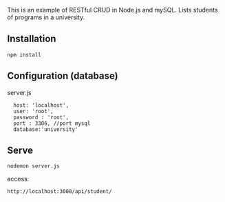 This is an example of RESTful CRUD in Node.js and mySQL. Lists students of programs in a university.

## Installation

    npm install

## Configuration (database)
server.js

      host: 'localhost',
      user: 'root',
      password : 'root',
      port : 3306, //port mysql
      database:'university'	

## Serve
    
    nodemon server.js

access:

    http://localhost:3000/api/student/
